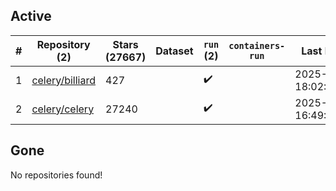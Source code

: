 ## Active
| # | Repository (2) | Stars (27667) | Dataset | `run` (2) | `containers-run` | Last Modified |
| --- | --- | --- | --- | --- | --- | --- |
| 1 | [celery/billiard](https://github.com/celery/billiard) | 427 |  | :heavy_check_mark: |  | 2025-05-13 18:02:18+00:00 |
| 2 | [celery/celery](https://github.com/celery/celery) | 27240 |  | :heavy_check_mark: |  | 2025-09-22 16:49:44+00:00 |

## Gone
No repositories found!
